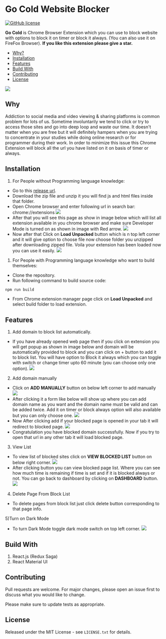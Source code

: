 # Go Cold Website Blocker
[![GitHub license](https://img.shields.io/badge/license-MIT-blue.svg?style=flat)](https://github.com/huchenme/hacker-tab-extension/blob/master/LICENSE)

**Go Cold** is Chrome Browser Extension which you can use to block website with options to block it on timer or block it always. (You can also use it on FireFox Browser).
__If you like this extension please give a star.__

* [Why?](#why)
* [Installation](#installation)
* [Features](#features)
* [Build With](#build-with)
* [Contributing](#contributing)
* [License](#license)

![](images/demo.gif)

## Why
Addiction to social media and video viewing & sharing platforms is common problem for lots of us.
Sometime involuntarily we tend to click or try to access those sites and go into deep loop and waste our time. It doesn't matter when you are free but it will definitely hampers when you are trying to concentrate in your studies while doing online research or for programmer during their work. In order to minimize this issue this Chrome Extension will block all the url you have listed on it on basis of timer or always.

## Installation
1. For People without Programming language knowledge:
* Go to this [release url]().
* Download the zip file and unzip it you will find js and html files inside that folder.
* Open Chrome browser and enter following url in search bar: chrome://extensions
![](images/step1.png)
* After that you will  see this page as show in image below which will list all extension available in you chrome browser and make sure Developer Mode is turned on as shown in image with Red arrow.
![](images/step2.png)
* Now after that Click on **Load Unpacked** button which is n top left corner and it will give option to choose file now choose folder you unzipped after downloading zipped file. Voila your extension has been loaded now you can use it easily.
![](images/step3.png)

1. For People with Programming language knowledge who want to build themselves:
* Clone the repository.
* Run following command to build source code:
```bash
npm run build
```
* From Chrome extension manager page click on **Load Unpacked** and select build folder to load extension.

## Features
1) Add domain to block list automatically.
* If you have already opened web page then if you click on extension you will get popup as shown in image below and domain will be automatically provided to block and you can click on + button to add it to block list. You will have option to Block it always which you can toggle with switch or change timer upto 60 minute (you can choose only one option).
![](images/step4.png)

2) Add domain manually
* Click on **ADD MANUALLY** button on below left corner to add manually
![](images/step5.png)
* After clicking it a form like below will show up where you can add domain name as you want and the domain name must be valid and can be added twice. Add it on timer or block always option will also available but you can only choose one.
![](images/step6.png)
* Now After clicking add if your blocked page is opened in your tab it will redirect to blocked page.
![](images/step7.png)
* Congratulation you have blocked domain successfully. Now if you try to open that url in any other tab it will load blocked page. 

3) View List
* To view list of blocked sites click on **VIEW BLOCKED LIST** button on below right corner.
![](images/step8.png)
* After clicking button you can view blocked page list. Where you can see how much time is remaining if time is set and if it is blocked always or not. You can go back to dashboard by clicking on **DASHBOARD** button.
![](images/step9.png)

4) Delete Page From Block List
* To delete pages from block list just click delete button corresponding to that page info.

5)Turn on Dark Mode
* To turn Dark Mode toggle dark mode switch on top left corner.
![](images/step10.png)

## Build With
1) React.js (Redux Saga)
2) React Material UI

## Contributing
Pull requests are welcome. For major changes, please open an issue first to discuss what you would like to change.

Please make sure to update tests as appropriate.


## License

Released under the MIT License - see `LICENSE.txt` for details.

